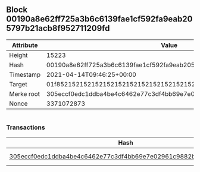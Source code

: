 ## Block 00190a8e62ff725a3b6c6139fae1cf592fa9eab205797b21acb8f952711209fd

Attribute | Value
--- | ---
Height | 15223
Hash | 00190a8e62ff725a3b6c6139fae1cf592fa9eab205797b21acb8f952711209fd
Timestamp | 2021-04-14T09:46:25+00:00
Target | 01f8521521521521521521521521521521521521521521521521521521521521
Merke root | 305eccf0edc1ddba4be4c6462e77c3df4bb69e7e02961c9882bc9cee705f1524
Nonce | 3371072873

```

```

### Transactions

Hash | Amount
--- | ---
[305eccf0edc1ddba4be4c6462e77c3df4bb69e7e02961c9882bc9cee705f1524](305eccf0edc1ddba4be4c6462e77c3df4bb69e7e02961c9882bc9cee705f1524.md) | 10.00000000 SKEPTI 
